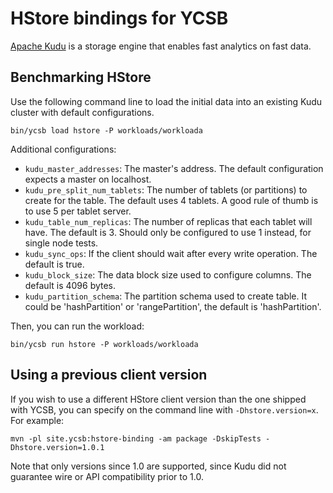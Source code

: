 <!--
Copyright (c) 2015-2016 YCSB contributors. All rights reserved.

Licensed under the Apache License, Version 2.0 (the "License"); you
may not use this file except in compliance with the License. You
may obtain a copy of the License at

http://www.apache.org/licenses/LICENSE-2.0

Unless required by applicable law or agreed to in writing, software
distributed under the License is distributed on an "AS IS" BASIS,
WITHOUT WARRANTIES OR CONDITIONS OF ANY KIND, either express or
implied. See the License for the specific language governing
permissions and limitations under the License. See accompanying
LICENSE file.
-->

# HStore bindings for YCSB

[Apache Kudu](https://kudu.apache.org) is a storage engine that enables fast
analytics on fast data.

## Benchmarking HStore

Use the following command line to load the initial data into an existing Kudu
cluster with default configurations.

```
bin/ycsb load hstore -P workloads/workloada
```

Additional configurations:
* `kudu_master_addresses`: The master's address. The default configuration
  expects a master on localhost.
* `kudu_pre_split_num_tablets`: The number of tablets (or partitions) to create
  for the table. The default uses 4 tablets. A good rule of thumb is to use 5
  per tablet server.
* `kudu_table_num_replicas`: The number of replicas that each tablet will have.
  The default is 3. Should only be configured to use 1 instead, for single node tests.
* `kudu_sync_ops`: If the client should wait after every write operation. The
  default is true.
* `kudu_block_size`: The data block size used to configure columns. The default
  is 4096 bytes.
* `kudu_partition_schema`: The partition schema used to create table. It could be
  'hashPartition' or 'rangePartition', the default is 'hashPartition'.

Then, you can run the workload:

```
bin/ycsb run hstore -P workloads/workloada
```

## Using a previous client version

If you wish to use a different HStore client version than the one shipped with
YCSB, you can specify on the command line with `-Dhstore.version=x`. For example:

```
mvn -pl site.ycsb:hstore-binding -am package -DskipTests -Dhstore.version=1.0.1
```

Note that only versions since 1.0 are supported, since Kudu did not guarantee
wire or API compatibility prior to 1.0.
